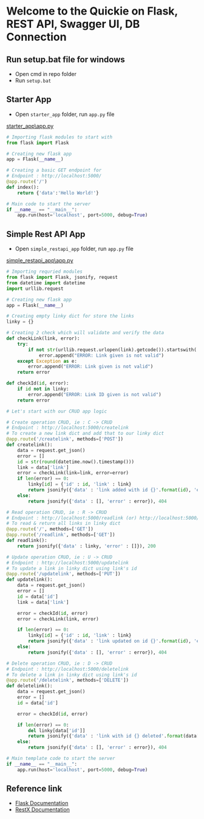 # Welcome to the Quickie on Flask, REST API, Swagger UI, DB Connection

## Run setup.bat file for windows
- Open cmd in repo folder
- Run `setup.bat`

## Starter App
- Open `starter_app` folder, run `app.py` file 

[starter_app\app.py](.\starter_app\app.py)

```python
# Importing flask modules to start with
from flask import Flask

# Creating new flask app
app = Flask(__name__)

# Creating a basic GET endpoint for
# Endpoint : http://localhost:5000/
@app.route('/')
def index():
    return {'data':'Hello World!'}

# Main code to start the server
if __name__ == "__main__":
    app.run(host='localhost', port=5000, debug=True)
```

## Simple Rest API App
- Open `simple_restapi_app` folder, run `app.py` file 

[simple_restapi_app\app.py](simple_restapi_app\app.py)

```python
# Importing requried modules
from flask import Flask, jsonify, request
from datetime import datetime
import urllib.request

# Creating new flask app
app = Flask(__name__)

# Creating empty linky dict for store the links
linky = {}

# Creating 2 check which will validate and verify the data
def checkLink(link, error):
    try:
        if not str(urllib.request.urlopen(link).getcode()).startswith('20'):
            error.append("ERROR: Link given is not valid")    
    except Exception as e:
        error.append("ERROR: Link given is not valid")
    return error

def checkId(id, error):
    if id not in linky:
        error.append("ERROR: Link ID given is not valid")
    return error

# Let's start with our CRUD app logic

# Create operation CRUD, ie : C -> CRUD
# Endpoint : http://localhost:5000/createlink  
# To create a new link dict and add that to our linky dict
@app.route('/createlink', methods=['POST'])
def createlink():
    data = request.get_json()
    error = []
    id = str(round(datetime.now().timestamp()))
    link = data['link']
    error = checkLink(link=link, error=error)
    if len(error) == 0:
        linky[id] = {'id' : id, 'link' : link}
        return jsonify({'data' : 'link added with id {}'.format(id), 'error' : []}), 200
    else:
        return jsonify({'data' : [], 'error' : error}), 404

# Read operation CRUD, ie : R -> CRUD
# Endpoint : http://localhost:5000/readlink (or) http://localhost:5000/
# To read & return all links in linky dict
@app.route('/', methods=['GET'])
@app.route('/readlink', methods=['GET'])
def readlink():
    return jsonify({'data' : linky, 'error' : []}), 200

# Update operation CRUD, ie : U -> CRUD
# Endpoint : http://localhost:5000/updatelink 
# To update a link in linky dict using link's id
@app.route('/updatelink', methods=['PUT'])
def updatelink():
    data = request.get_json()
    error = []
    id = data['id']
    link = data['link']

    error = checkId(id, error)
    error = checkLink(link, error)

    if len(error) == 0:
        linky[id] = {'id' : id, 'link' : link}
        return jsonify({'data' : 'link updated on id {}'.format(id), 'error' : []}), 200
    else:
        return jsonify({'data' : [], 'error' : error}), 404

# Delete operation CRUD, ie : D -> CRUD
# Endpoint : http://localhost:5000/deletelink 
# To delete a link in linky dict using link's id
@app.route('/deletelink', methods=['DELETE'])
def deletelink():
    data = request.get_json()
    error = []
    id = data['id']

    error = checkId(id, error)

    if len(error) == 0:
        del linky[data['id']]
        return jsonify({'data' : 'link with id {} deleted'.format(data['id']), 'error' : []}), 200
    else:
        return jsonify({'data' : [], 'error' : error}), 404

# Main template code to start the server
if __name__ == "__main__":
    app.run(host='localhost', port=5000, debug=True)
```



## Reference link
- [Flask Documentation](https://flask.palletsprojects.com/en/2.2.x/)
- [RestX Documentation](https://flask-restx.readthedocs.io/en/latest/installation.html)
